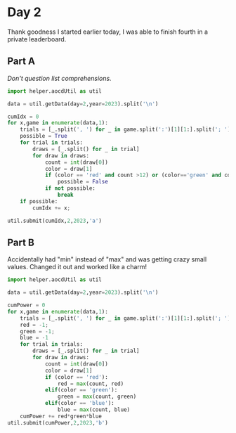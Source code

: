 # Day 2

Thank goodness I started earlier today, I was able to finish fourth in a private leaderboard.

## Part A

*Don't question list comprehensions.*

```python
import helper.aocdUtil as util

data = util.getData(day=2,year=2023).split('\n')

cumIdx = 0
for x,game in enumerate(data,1):
    trials = [_.split(', ') for _ in game.split(':')[1][1:].split('; ')]
    possible = True
    for trial in trials:
        draws = [_.split() for _ in trial]
        for draw in draws:
            count = int(draw[0])
            color = draw[1]
            if (color == 'red' and count >12) or (color=='green' and count>13) or (color=='blue' and count>14):
                possible = False
            if not possible:
                break
    if possible:
        cumIdx += x;

util.submit(cumIdx,2,2023,'a')
```

## Part B

Accidentally had "min" instead of "max" and was getting crazy small values. Changed it out and worked like a charm!

```python
import helper.aocdUtil as util

data = util.getData(day=2,year=2023).split('\n')

cumPower = 0
for x,game in enumerate(data,1):
    trials = [_.split(', ') for _ in game.split(':')[1][1:].split('; ')]
    red = -1;
    green = -1;
    blue = -1
    for trial in trials:
        draws = [_.split() for _ in trial]
        for draw in draws:
            count = int(draw[0])
            color = draw[1]
            if (color == 'red'):
                red = max(count, red)
            elif(color == 'green'):
                green = max(count, green)
            elif(color == 'blue'):
                blue = max(count, blue)
    cumPower += red*green*blue
util.submit(cumPower,2,2023,'b')
```